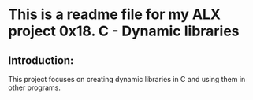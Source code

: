 # This is a readme file for my ALX project 0x18. C - Dynamic libraries
## Introduction:
This project focuses on creating dynamic libraries in C and using them in other programs. 